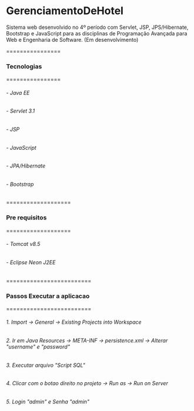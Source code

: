 # GerenciamentoDeHotel
Sistema web desenvolvido no 4º período com Servlet, JSP, JPS/Hibernate, Bootstrap e JavaScript para as disciplinas de Programação Avançada para Web e Engenharia de Software. (Em desenvolvimento)

================
### Tecnologias
================
###### - Java EE
###### - Servlet 3.1
###### - JSP
###### - JavaScript
###### - JPA/Hibernate
###### - Bootstrap

===================
### Pre requisitos
===================
###### - Tomcat v8.5
###### - Eclipse Neon J2EE

=========================
### Passos Executar a aplicacao
=========================
###### 1. Import -> General -> Existing Projects into Workspace
###### 2. Ir em Java Resources -> META-INF -> persistence.xml -> Alterar "username" e "password"
###### 3. Executar arquivo "Script SQL"
###### 4. Clicar com o botao direito no projeto -> Run as -> Run on Server
###### 5. Login "admin" e Senha "admin"